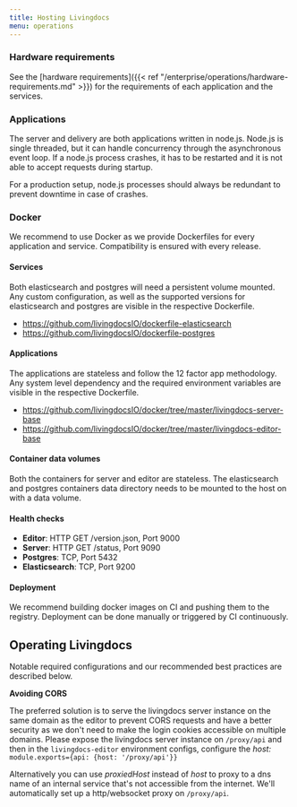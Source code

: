 ```yaml
---
title: Hosting Livingdocs
menu: operations
---
```


### Hardware requirements
See the [hardware requirements]({{< ref "/enterprise/operations/hardware-requirements.md" >}}) for the requirements of each application and the services.

### Applications
The server and delivery are both applications written in node.js. Node.js is single threaded, but it can handle concurrency through the asynchronous event loop. If a node.js process crashes, it has to be restarted and it is not able to accept requests during startup.

For a production setup, node.js processes should always be redundant to prevent downtime in case of crashes.

### Docker
We recommend to use Docker as we provide Dockerfiles for every application and service. Compatibility is ensured with every release.

#### Services
Both elasticsearch and postgres will need a persistent volume mounted.
Any custom configuration, as well as the supported versions for elasticsearch and postgres are visible in the respective Dockerfile.

- https://github.com/livingdocsIO/dockerfile-elasticsearch
- https://github.com/livingdocsIO/dockerfile-postgres

#### Applications
The applications are stateless and follow the 12 factor app methodology.
Any system level dependency and the required environment variables are visible in the respective Dockerfile.

- https://github.com/livingdocsIO/docker/tree/master/livingdocs-server-base
- https://github.com/livingdocsIO/docker/tree/master/livingdocs-editor-base

#### Container data volumes

Both the containers for server and editor are stateless. The elasticsearch and postgres containers data directory needs to be mounted to the host on with a data volume.

#### Health checks
- **Editor**: HTTP GET /version.json, Port 9000
- **Server**: HTTP GET /status, Port 9090
- **Postgres**: TCP, Port 5432
- **Elasticsearch**: TCP, Port 9200

#### Deployment
We recommend building docker images on CI and pushing them to the registry. Deployment can be done manually or triggered by CI continuously.

## Operating Livingdocs

Notable required configurations and our recommended best practices are described below.

**Avoiding CORS**

The preferred solution is to serve the livingdocs server instance on the same domain as the editor to prevent CORS requests and have a better security as we don't need to make the login cookies accessible on multiple domains. Please expose the livingdocs server instance on `/proxy/api` and then in the `livingdocs-editor` environment configs, configure the _host:_ `module.exports={api: {host: '/proxy/api'}}`

Alternatively you can use _proxiedHost_ instead of _host_ to proxy to a dns name of an internal service that's not accessible from the internet. We'll automatically set up a http/websocket proxy on `/proxy/api`.

